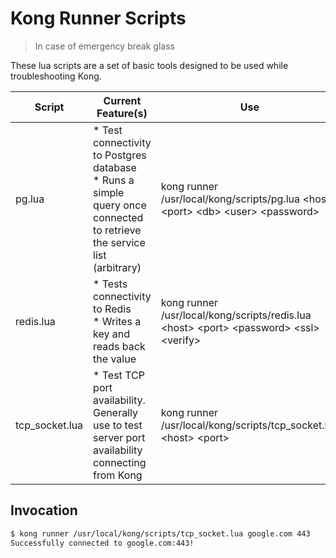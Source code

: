 # Kong Runner Scripts

> In case of emergency break glass

These lua scripts are a set of basic tools designed to be used while troubleshooting Kong.

| Script         | Current Feature(s)                                                                                                          | Use                                                                                             | TODO                               |
|----------------|-----------------------------------------------------------------------------------------------------------------------------|-------------------------------------------------------------------------------------------------|------------------------------------|
| pg.lua         | * Test connectivity to Postgres database <br> * Runs a simple query once connected to retrieve the service list (arbitrary) | kong runner /usr/local/kong/scripts/pg.lua \<host\> \<port\> \<db\> \<user\> \<password\>       | Add TLS support                    |
| redis.lua      | * Tests connectivity to Redis <br> * Writes a key and reads back the value                                                  | kong runner /usr/local/kong/scripts/redis.lua \<host\> \<port\> \<password\> \<ssl\> \<verify\> | Add cluster/sentinel support       |
| tcp_socket.lua | * Test TCP port availability. Generally use to test server port availability connecting from Kong                           | kong runner /usr/local/kong/scripts/tcp_socket.lua \<host\> \<port\>                            | TBC                                |

## Invocation

```bash
$ kong runner /usr/local/kong/scripts/tcp_socket.lua google.com 443
Successfully connected to google.com:443!
```
